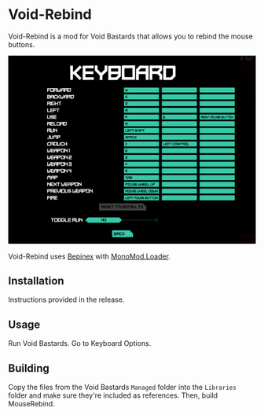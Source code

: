 # Void-Rebind

Void-Rebind is a mod for Void Bastards that allows you to rebind the mouse buttons.

![Mod Screenshot](https://github.com/Pixel-Pop/Void-Rebind/blob/master/Screenshot.png?raw=true)

Void-Rebind uses [Bepinex](https://github.com/BepInEx/BepInEx) with [MonoMod.Loader](https://github.com/BepInEx/BepInEx.MonoMod.Loader).

## Installation

Instructions provided in the release.

## Usage

Run Void Bastards. Go to Keyboard Options.

## Building

Copy the files from the Void Bastards `Managed` folder into the `Libraries` folder and make sure they're included as references. Then, build MouseRebind.
